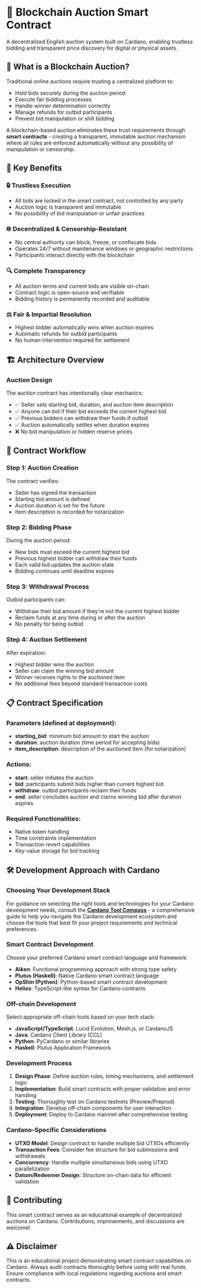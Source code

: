 # 🔨 Blockchain Auction Smart Contract

A decentralized English auction system built on Cardano, enabling trustless bidding and transparent price discovery for digital or physical assets.

## 🌟 What is a Blockchain Auction?

Traditional online auctions require trusting a centralized platform to:
- Hold bids securely during the auction period
- Execute fair bidding processes
- Handle winner determination correctly
- Manage refunds for outbid participants
- Prevent bid manipulation or shill bidding

A blockchain-based auction eliminates these trust requirements through **smart contracts** - creating a transparent, immutable auction mechanism where all rules are enforced automatically without any possibility of manipulation or censorship.

## 💎 Key Benefits

### 🔒 **Trustless Execution**
- All bids are locked in the smart contract, not controlled by any party
- Auction logic is transparent and immutable
- No possibility of bid manipulation or unfair practices

### 🌐 **Decentralized & Censorship-Resistant**
- No central authority can block, freeze, or confiscate bids
- Operates 24/7 without maintenance windows or geographic restrictions
- Participants interact directly with the blockchain

### 🔍 **Complete Transparency**
- All auction terms and current bids are visible on-chain
- Contract logic is open-source and verifiable
- Bidding history is permanently recorded and auditable

### ⚖️ **Fair & Impartial Resolution**
- Highest bidder automatically wins when auction expires
- Automatic refunds for outbid participants
- No human intervention required for settlement

## 🏗️ Architecture Overview

### Auction Design

The auction contract has intentionally clear mechanics:
- ✅ Seller sets starting bid, duration, and auction item description
- ✅ Anyone can bid if their bid exceeds the current highest bid
- ✅ Previous bidders can withdraw their funds if outbid
- ✅ Auction automatically settles when duration expires
- ❌ No bid manipulation or hidden reserve prices

## 🔄 Contract Workflow

### Step 1: Auction Creation
The contract verifies:
- Seller has signed the transaction
- Starting bid amount is defined
- Auction duration is set for the future
- Item description is recorded for notarization

### Step 2: Bidding Phase
During the auction period:
- New bids must exceed the current highest bid
- Previous highest bidder can withdraw their funds
- Each valid bid updates the auction state
- Bidding continues until deadline expires

### Step 3: Withdrawal Process
Outbid participants can:
- Withdraw their bid amount if they're not the current highest bidder
- Reclaim funds at any time during or after the auction
- No penalty for being outbid

### Step 4: Auction Settlement
After expiration:
- Highest bidder wins the auction
- Seller can claim the winning bid amount
- Winner receives rights to the auctioned item
- No additional fees beyond standard transaction costs

## 📋 Contract Specification

### Parameters (defined at deployment):
- **starting_bid**: minimum bid amount to start the auction
- **duration**: auction duration (time period for accepting bids)
- **item_description**: description of the auctioned item (for notarization)

### Actions:
- **start**: seller initiates the auction
- **bid**: participants submit bids higher than current highest bid
- **withdraw**: outbid participants reclaim their funds
- **end**: seller concludes auction and claims winning bid after duration expires

### Required Functionalities:
- Native token handling
- Time constraints implementation
- Transaction revert capabilities
- Key-value storage for bid tracking

## 🛠️ Development Approach with Cardano

### Choosing Your Development Stack

For guidance on selecting the right tools and technologies for your Cardano development needs, consult the **[Cardano Tool Compass](https://github.com/cardano-foundation/cardano-tool-compass)** - a comprehensive guide to help you navigate the Cardano development ecosystem and choose the tools that best fit your project requirements and technical preferences.

### Smart Contract Development
Choose your preferred Cardano smart contract language and framework:
- **Aiken**: Functional programming approach with strong type safety
- **Plutus (Haskell)**: Native Cardano smart contract language
- **OpShin (Python)**: Python-based smart contract development
- **Helios**: TypeScript-like syntax for Cardano contracts

### Off-chain Development
Select appropriate off-chain tools based on your tech stack:
- **JavaScript/TypeScript**: Lucid Evolution, Mesh.js, or CardanoJS
- **Java**: Cardano Client Library (CCL)
- **Python**: PyCardano or similar libraries
- **Haskell**: Plutus Application Framework

### Development Process
1. **Design Phase**: Define auction rules, timing mechanisms, and settlement logic
2. **Implementation**: Build smart contracts with proper validation and error handling
3. **Testing**: Thoroughly test on Cardano testnets (Preview/Preprod)
4. **Integration**: Develop off-chain components for user interaction
5. **Deployment**: Deploy to Cardano mainnet after comprehensive testing

### Cardano-Specific Considerations
- **UTXO Model**: Design contract to handle multiple bid UTXOs efficiently
- **Transaction Fees**: Consider fee structure for bid submissions and withdrawals
- **Concurrency**: Handle multiple simultaneous bids using UTXO parallelization
- **Datum/Redeemer Design**: Structure on-chain data for efficient validation

## 🤝 Contributing

This smart contract serves as an educational example of decentralized auctions on Cardano. Contributions, improvements, and discussions are welcome!

## ⚠️ Disclaimer

This is an educational project demonstrating smart contract capabilities on Cardano. Always audit contracts thoroughly before using with real funds. Ensure compliance with local regulations regarding auctions and smart contracts.
